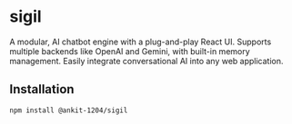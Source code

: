 # sigil

A modular, AI chatbot engine with a plug-and-play React UI. Supports multiple backends like OpenAI and Gemini, with built-in memory management. Easily integrate conversational AI into any web application.


## Installation

```bash
npm install @ankit-1204/sigil
